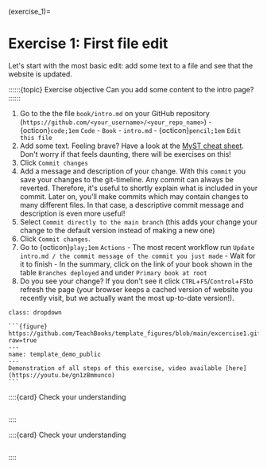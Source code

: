 (exercise_1)=
# Exercise 1: First file edit

Let's start with the most basic edit: add some text to a file and see that the website is updated.

::::::{topic} Exercise objective
Can you add some content to the intro page?
::::::

1. Go to the the file `book/intro.md` on your GitHub repository (`https://github.com/<your_username>/<your_repo_name>`) - {octicon}`code;1em` `Code` - `Book` - `intro.md` - {octicon}`pencil;1em` `Edit this file`
2. Add some text. Feeling brave? Have a look at the [MyST cheat sheet](https://jupyterbook.org/en/stable/reference/cheatsheet.html). Don't worry if that feels daunting, there will be exercises on this!
3. Click `Commit changes`
4. Add a message and description of your change. With this `commit` you save your changes to the git-timeline. Any commit can always be reverted. Therefore, it's useful to shortly explain what is included in your commit. Later on, you'll make commits which may contain changes to many different files. In that case, a descriptive commit message and description is even more useful!
5. Select `Commit directly to the main branch` (this adds your change your change to the default version instead of making a new one)
6. Click `Commit changes`.
7. Go to {octicon}`play;1em` `Actions` - The most recent workflow run `Update intro.md / the commit message of the commit you just made` - Wait for it to finish - In the summary, click on the link of your book shown in the table `Branches deployed` and under `Primary book at root`
8. Do you see your change? If you don't see it click `CTRL`+`F5`/`Control`+`F5`to refresh the page (your browser keeps a cached version of website you recently visit, but we actually want the most up-to-date version!).

````{hint} Watch the steps in action below
class: dropdown

```{figure} https://github.com/TeachBooks/template_figures/blob/main/excercise1.gif?raw=true
---
name: template_demo_public
---
Demonstration of all steps of this exercise, video available [here](https://youtu.be/gn1zBmmunco)
```
````

::::{card} Check your understanding
```{h5p} https://home.teachbooks.io/wp-admin/admin-ajax.php?action=h5p_embed&id=2
```
::::

::::{card} Check your understanding
```{h5p} https://home.teachbooks.io/wp-admin/admin-ajax.php?action=h5p_embed&id=1
```
::::
